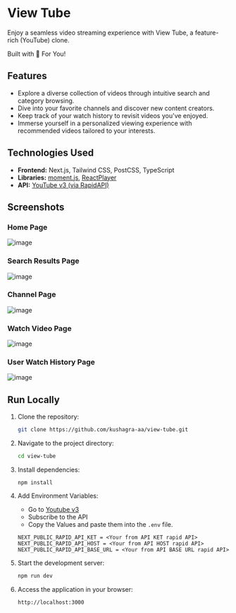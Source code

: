# View Tube

Enjoy a seamless video streaming experience with View Tube, a feature-rich (YouTube) clone.

Built with 🤍 For You!

## Features

- Explore a diverse collection of videos through intuitive search and category browsing.
- Dive into your favorite channels and discover new content creators.
- Keep track of your watch history to revisit videos you've enjoyed.
- Immerse yourself in a personalized viewing experience with recommended videos tailored to your interests.

## Technologies Used

- **Frontend:** Next.js, Tailwind CSS, PostCSS, TypeScript
- **Libraries:** [moment.js](https://momentjs.com/), [ReactPlayer](https://www.npmjs.com/package/react-player)
- **API:** [YouTube v3 (via RapidAPI)](https://rapidapi.com/ytdlfree/api/youtube-v31)

## Screenshots

### Home Page

![image](https://github.com/kushagra-aa/view-tube/assets/68841296/743eaf39-57a9-45d3-a72d-68f3f5dbdd10)

### Search Results Page

![image](https://github.com/kushagra-aa/view-tube/assets/68841296/caee7d62-703f-4cfe-b7ca-dae20aac010a)

### Channel Page

![image](https://github.com/kushagra-aa/view-tube/assets/68841296/bf5a409d-b2ad-4410-9646-f34af988d4c7)

### Watch Video Page

![image](https://github.com/kushagra-aa/view-tube/assets/68841296/a27114db-95e4-43ae-a0aa-d59abfc050e6)

### User Watch History Page

![image](https://github.com/kushagra-aa/view-tube/assets/68841296/0e604be9-e1ec-4f63-bb46-47e49a029ccb)

## Run Locally

1. Clone the repository:

   ```bash
   git clone https://github.com/kushagra-aa/view-tube.git
   ```

2. Navigate to the project directory:

   ```bash
   cd view-tube 
   ```

3. Install dependencies:

   ```bash3.
   npm install
   ```

4. Add Environment Variables:

   - Go to [Youtube v3](https://rapidapi.com/ytdlfree/api/youtube-v31)
   - Subscribe to the API
   - Copy the Values and paste them into the `.env` file.

   ```properties
   NEXT_PUBLIC_RAPID_API_KET = <Your from API KET rapid API>
   NEXT_PUBLIC_RAPID_API_HOST = <Your from API HOST rapid API>
   NEXT_PUBLIC_RAPID_API_BASE_URL = <Your from API BASE URL rapid API>
   ```

5. Start the development server:

   ```bash
   npm run dev
   ```

6. Access the application in your browser:

   ```text
   http://localhost:3000
   ```
